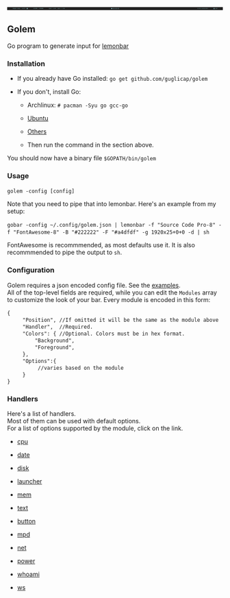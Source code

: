 ![golem](https://github.com/guglicap/golem/blob/master/pics/defaults.png)

## Golem

Go program to generate input for [lemonbar](https://github.com/LemonBoy/bar)

### Installation

* If you already have Go installed:
    `go get github.com/guglicap/golem`

* If you don't, install Go: 

    * Archlinux: `# pacman -Syu go gcc-go`
    * [Ubuntu](https://github.com/golang/go/wiki/Ubuntu) 
    * [Others](https://golang.org/dl/)

    * Then run the command in the section above.

You should now have a binary file `$GOPATH/bin/golem`

### Usage

`golem -config [config]`

Note that you need to pipe that into lemonbar. Here's an example from my setup:

`gobar -config ~/.config/golem.json | lemonbar -f "Source Code Pro-8" -f "FontAwesome-8" -B "#222222" -F "#a4dfdf" -g 1920x25+0+0 -d | sh`  

FontAwesome is recommmended, as most defaults use it. It is also recommmended to pipe the output to `sh`.

### Configuration 

Golem requires a json encoded config file. See the [examples](https://github.com/guglicap/golem/blob/master/examples/).  
All of the top-level fields are required, while you can edit the `Modules` array to customize the look of your bar. Every module is encoded in this form:

    {
         "Position", //If omitted it will be the same as the module above
         "Handler",  //Required.
         "Colors": { //Optional. Colors must be in hex format.
             "Background",
             "Foreground",
         },
         "Options":{
              //varies based on the module
         }
    }          

### Handlers

Here's a list of handlers.  
Most of them can be used with default options.  
For a list of options supported by the module, click on the link.


* [cpu](https://github.com/guglicap/golem/blob/master/modules/MODULES.md#cpu)

* [date](https://github.com/guglicap/golem/blob/master/modules/MODULES.md#date)

* [disk](https://github.com/guglicap/golem/blob/master/modules/MODULES.md#disk)

* [launcher](https://github.com/guglicap/golem/blob/master/modules/MODULES.md#launcher)

* [mem](https://github.com/guglicap/golem/blob/master/modules/MODULES.md#mem)

* [text](https://github.com/guglicap/golem/blob/master/modules/MODULES.md#text)

* [button](https://github.com/guglicap/golem/blob/master/modules/MODULES.md#button)

* [mpd](https://github.com/guglicap/golem/blob/master/modules/MODULES.md#mpd)

* [net](https://github.com/guglicap/golem/blob/master/modules/MODULES.md#net)

* [power](https://github.com/guglicap/golem/blob/master/modules/MODULES.md#power)

* [whoami](https://github.com/guglicap/golem/blob/master/modules/MODULES.md#whoami)

* [ws](https://github.com/guglicap/golem/blob/master/modules/MODULES.md#ws)